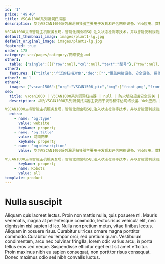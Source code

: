 ```yaml
---
id: '1'
price: '49.40'
title: VSCAN1000系列漏洞扫描器
description: 华为VSCAN1000系列漏洞扫描器主要用于发现和评估网络设备、Web应用、数据库等存在的安全漏洞并提供相应解决建议的产品。

VSCAN1000支持智能主机服务发现，智能化爬虫和SQL注入状态检测等技术，并以智能便利规则库为基础，采用深度主机服务探测、Web智能化爬虫、SQL注入状态检测、主机配置检查以及弱口令检查等方式相结合的技术，实现Web漏洞扫描、系统漏洞扫描、数据库漏洞扫描、基线安全检查与口令猜解五大扫描能力，让漏洞风险评估尽在掌握。
default_thumbnail_image: images/plant1-lg.jpg
default_original_image: images/plant1-lg.jpg
featured: true
order: 178
category: src/pages/category/网络安全.md
other1: 
  table: {"single":[[{"row":null,"col":null,"text":"型号"},{"row":null,"col":null,"text":"VSCAN1506"},{"row":null,"col":null,"text":"VSCAN1508"}],[{"row":null,"col":null,"text":"固定接口"},{"row":null,"col":null,"text":"6GE"},{"row":null,"col":null,"text":"6GE"}],[{"row":null,"col":null,"text":"总体要求"},{"row":null,"col":"2","text":"支持系统扫描、Web扫描、数据库扫描、安全基线检测、弱口令扫描五大扫描能力并支持分布式部署"}],[{"row":null,"col":null,"text":"扫描能力"},{"row":null,"col":"2","text":"支持60000条以上系统漏洞特征库，包含CVE、CVSS、CNVD、CNNVD、CNCVE等\n支持SSH、SMB、TELNET、POP、POP3、IMAP、FTP、RSH、REXEC、WSUS等登录扫描，并支持在线验证\n支持网页挂马、暗链、表单绕过、弱口令、敏感文件和目录、信息泄露、恶意编码、第三方软件、中间件漏洞、CGI漏洞检测并支持登录扫描\n支持主流数据库漏洞检测如Postgres、Oralce、MySQL、MsSQL、DB2、Informix、Sybase等并支持登录扫描\n支持多种协议的弱口令扫描如TELNET、FTP、SSH、POP3、SMB、SNMP等"}],[{"row":null,"col":null,"text":"报表管理及告警"},{"row":null,"col":"2","text":"支持报表导出为Excel、Word、HTML、PDF、XML报表，支持邮件、短信、SNMP TRAP、SYSLOG等告警"}],[{"row":null,"col":null,"text":"资产管理"},{"row":null,"col":"2","text":"支持资产自动发现功能，支持利用历史扫描过程中所发现的在线主机信息，来添加资产内容，具备资产风险趋势图分析"}],[{"row":null,"col":null,"text":"升级管理"},{"row":null,"col":"2","text":"支持远程及本地升级最新漏洞特征库"}],[{"row":null,"col":null,"text":"日志管理"},{"row":null,"col":"2","text":"支持日志存储监控及告警功能，日志能够导出并下载到本地"}]]}
other2:
  features: [{"title":"广泛的扫描对象","dec":["","覆盖网络设备、安全设备、操作系统、中间件、各类终端、应用程序、Web网站、数据库等",""]},{"title":"领先的漏洞知识库","dec":["","兼容CNNVD等认证的系统漏洞近10万条，Web漏洞库共覆盖OWASP定义的10大类漏洞规则，能够及时更新，确保漏洞识别的全面时效性",""]},{"title":"强有力的扫描效率","dec":["","综合运用预探测、渐进式、多线程等扫描技术，保证快速完成各类扫描任务",""]}]
other3: null
other4:
  images: {"vscan1506":{"org":"VSCAN1506_pic","img":["front.png","front_left.png","front_right.png","front_top.png","rear.png","rear_left.png","rear_right.png","rear_top.png"]}}
seo:
  title: vscan1000 | VSCAN1000系列漏洞扫描器 | null | 防火墙及应用安全网关 | 网络安全 | 企业网络
  description: 华为VSCAN1000系列漏洞扫描器主要用于发现和评估网络设备、Web应用、数据库等存在的安全漏洞并提供相应解决建议的产品。

VSCAN1000支持智能主机服务发现，智能化爬虫和SQL注入状态检测等技术，并以智能便利规则库为基础，采用深度主机服务探测、Web智能化爬虫、SQL注入状态检测、主机配置检查以及弱口令检查等方式相结合的技术，实现Web漏洞扫描、系统漏洞扫描、数据库漏洞扫描、基线安全检查与口令猜解五大扫描能力，让漏洞风险评估尽在掌握。
  extra:
    - name: 'og:type'
      value: website
      keyName: property
    - name: 'og:title'
      value: 河南网田
      keyName: property
    - name: 'og:description'
      value: 华为VSCAN1000系列漏洞扫描器主要用于发现和评估网络设备、Web应用、数据库等存在的安全漏洞并提供相应解决建议的产品。

VSCAN1000支持智能主机服务发现，智能化爬虫和SQL注入状态检测等技术，并以智能便利规则库为基础，采用深度主机服务探测、Web智能化爬虫、SQL注入状态检测、主机配置检查以及弱口令检查等方式相结合的技术，实现Web漏洞扫描、系统漏洞扫描、数据库漏洞扫描、基线安全检查与口令猜解五大扫描能力，让漏洞风险评估尽在掌握。
      keyName: property
    - name: Robots
      value: all
template: product
---
```


# Nulla suscipit

Aliquam quis laoreet lectus. Proin non mattis nulla, quis posuere mi. Mauris venenatis, magna at pellentesque commodo, lectus risus vehicula elit, nec dignissim nisl sapien id leo. Nulla non pretium metus, vitae finibus lectus. Aliquam in posuere risus. Curabitur ultrices ornare magna porttitor commodo. Curabitur eu tempor orci, sed pretium quam. Vestibulum condimentum, arcu nec pulvinar fringilla, lorem odio varius arcu, in porta tellus eros sed neque. Suspendisse efficitur eget erat sit amet efficitur. Proin maximus nibh eu sapien consequat, non porttitor risus consequat. Donec maximus odio sed nibh convallis luctus.
